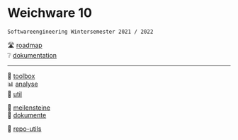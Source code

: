 # Weichware 10
`Softwareengineering Wintersemester 2021 / 2022`

🛣️ [roadmap](https://github.com/orgs/weichware10/projects/3)  
❔ [dokumentation](https://weichware10.github.io/dokumente/)

---

👀 [toolbox](https://github.com/weichware10/toolbox)  
📊 [analyse](https://github.com/weichware10/analyse)  
🧰 [util](https://github.com/weichware10/util)

📆 [meilensteine](https://github.com/weichware10/meilensteine)  
📄 [dokumente](https://github.com/weichware10/dokumente)

📎 [repo-utils](https://github.com/weichware10/repo-utils)
